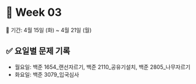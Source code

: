 ﻿# 📘 Week 03

<!-- 기간 시작 -->
📆 기간: 4월 15일 (화) ~ 4월 21일 (월)
<!-- 기간 끝 -->

<!-- 요일별 기록 시작 -->
## ✅ 요일별 문제 기록
- 월요일: 백준 1654_랜선자르기, 백준 2110_공유기설치, 백준 2805_나무자르기
- 화요일: 백준 3079_입국심사
<!-- 요일별 기록 끝 -->